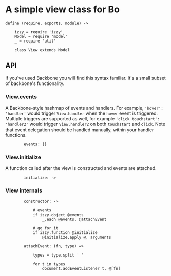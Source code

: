 # A simple view class for Bo

	define (require, exports, module) ->

		izzy = require 'izzy'
		Model = require 'model'
		_ = require 'util'

		class View extends Model

## API

If you've used Backbone you will find this syntax familiar. It's a small subset of backbone's functionality.

### View.events

A Backbone-style hashmap of events and handlers. For example, `'hover': 'handler'` would trigger `View.handler` when the `hover` event is triggered. Multiple triggers are supported as well, for example `'click touchstart': 'handler2'` would trigger `View.handler2` on both `touchstart` and `click`. Note that event delegation should be handled manually, within your handler functions.

			events: {}

### View.initialize

A function called after the view is constructed and events are attached.

			initialize: ->

### View internals

			constructor: ->

				# events
				if izzy.object @events
					_.each @events, @attachEvent

				# go for it
				if izzy.function @initialize
					@initialize.apply @, arguments

			attachEvent: (fn, type) =>

				types = type.split ' '

				for t in types
					document.addEventListener t, @[fn]
